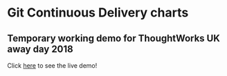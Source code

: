# Git Continuous Delivery charts

## Temporary working demo for ThoughtWorks UK away day 2018


Click [here](https://kornysietsma.github.io/git-cd-chart-twuk2018/index.html) to see the live demo!
